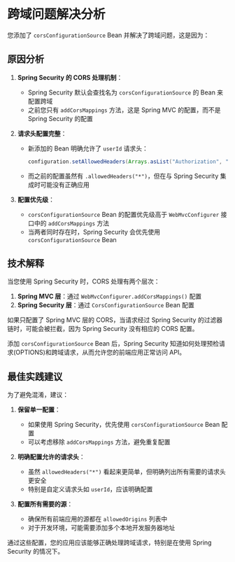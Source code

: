 

# 跨域问题解决分析

您添加了 `corsConfigurationSource` Bean 并解决了跨域问题，这是因为：

## 原因分析

1. **Spring Security 的 CORS 处理机制**：
   - Spring Security 默认会查找名为 `corsConfigurationSource` 的 Bean 来配置跨域
   - 之前您只有 `addCorsMappings` 方法，这是 Spring MVC 的配置，而不是 Spring Security 的配置

2. **请求头配置完整**：
   - 新添加的 Bean 明确允许了 `userId` 请求头：
     ```java
     configuration.setAllowedHeaders(Arrays.asList("Authorization", "Content-Type", "X-Requested-With", "userId"));
     ```
   - 而之前的配置虽然有 `.allowedHeaders("*")`，但在与 Spring Security 集成时可能没有正确应用

3. **配置优先级**：
   - `corsConfigurationSource` Bean 的配置优先级高于 `WebMvcConfigurer` 接口中的 `addCorsMappings` 方法
   - 当两者同时存在时，Spring Security 会优先使用 `corsConfigurationSource` Bean

## 技术解释

当您使用 Spring Security 时，CORS 处理有两个层次：

1. **Spring MVC 层**：通过 `WebMvcConfigurer.addCorsMappings()` 配置
2. **Spring Security 层**：通过 `CorsConfigurationSource` Bean 配置

如果只配置了 Spring MVC 层的 CORS，当请求经过 Spring Security 的过滤器链时，可能会被拦截，因为 Spring Security 没有相应的 CORS 配置。

添加 `corsConfigurationSource` Bean 后，Spring Security 知道如何处理预检请求(OPTIONS)和跨域请求，从而允许您的前端应用正常访问 API。

## 最佳实践建议

为了避免混淆，建议：

1. **保留单一配置**：
   - 如果使用 Spring Security，优先使用 `corsConfigurationSource` Bean 配置
   - 可以考虑移除 `addCorsMappings` 方法，避免重复配置

2. **明确配置允许的请求头**：
   - 虽然 `allowedHeaders("*")` 看起来更简单，但明确列出所有需要的请求头更安全
   - 特别是自定义请求头如 `userId`，应该明确配置

3. **配置所有需要的源**：
   - 确保所有前端应用的源都在 `allowedOrigins` 列表中
   - 对于开发环境，可能需要添加多个本地开发服务器地址

通过这些配置，您的应用应该能够正确处理跨域请求，特别是在使用 Spring Security 的情况下。
